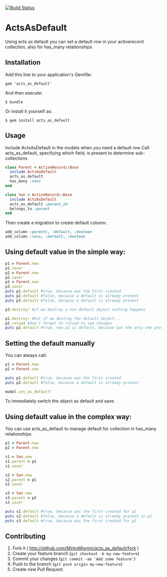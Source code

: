 [![Build Status](https://travis-ci.org/MirkoMignini/acts_as_default.png?branch=master)](https://travis-ci.org/MirkoMignini/acts_as_default)

# ActsAsDefault

Using acts as default you can set a default row in your activerecord collection, also for has_many relationships

## Installation

Add this line to your application's Gemfile:

    gem 'acts_as_default'

And then execute:

    $ bundle

Or install it yourself as:

    $ gem install acts_as_default

## Usage

Include ActsAsDefault in the models when you need a default row
Call acts_as_default, specifying which field, is present to determine sub-collections

```ruby
class Parent < ActiveRecord::Base
  include ActsAsDefault
  acts_as_default
  has_many :sons
end

class Son < ActiveRecord::Base
  include ActsAsDefault
  acts_as_default :parent_id
  belongs_to :parent
end
```

Then create a migration to create default column:

```ruby
add_column :parents, :default, :boolean
add_column :sons, :default, :boolean
```

## Using default value in the simple way:

```ruby
p1 = Parent.new
p1.save!
p2 = Parent.new
p2.save!
p3 = Parent.new
p3.save!
puts p1.default #true, because was the first created
puts p2.default #false, because a default is already present
puts p3.default #false, because a default is already present

p3.destroy! #if we destroy a non default object nothing happens

p1.destroy! #but if we destroy the default object...
p2.reload #don't forget to reload to see changes
puts p2.default #true, now p2 is default, because was the only one present, in case of more the recent based on created_at will become the default
```

## Setting the default manually

You can always call:
```ruby
p1 = Parent.new
p2 = Parent.new

puts p1.default #true, because was the first created
puts p2.default #false, because a default is already present

model.set_as_default!
```
To immediately switch the object as default and save.

## Using default value in the complex way:

You can use acts_as_default to manage default for collection in has_many relationships
```ruby
p1 = Parent.new
p2 = Parent.new

s1 = Son.new
s1.parent = p1
s1.save!

s2 = Son.new
s2.parent = p1
s2.save!

s3 = Son.new
s3.parent = p2
s3.save!

puts s1.default #true, because was the first created for p1
puts s2.default #false, because a default is already present in p1
puts s3.default #true, because was the first created for p2
```

## Contributing

1. Fork it ( http://github.com/MirkoMignini/acts_as_default/fork )
2. Create your feature branch (`git checkout -b my-new-feature`)
3. Commit your changes (`git commit -am 'Add some feature'`)
4. Push to the branch (`git push origin my-new-feature`)
5. Create new Pull Request
